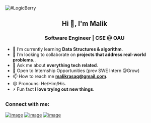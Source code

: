 <img src="https://github.com/malikrasaq/malikrasaq/blob/f07f8d9c4fa721b76e76af44c706fbe7f621a0d1/logic.png" alt="#LogicBerry">

<h2 align="center">Hi 👋, I'm Malik</h2>
<h3 align="center">Software Engineer | CSE @ OAU</h3>


- 🌱 I’m currently learning **Data Structures & algorithm**.
- 👯 I’m looking to collaborate on **projects that address real-world problems.**.
- 💬 Ask me about **everything tech related**.
- 👀 Open to Internship Opportunities (prev SWE Intern @Grow)
- 📫 How to reach me **malikrasaq@gmail.com**.
- 😄 Pronouns: He/Him/His.
- ⚡ Fun fact **I love trying out new things**.

### Connect with me:
[![image](https://img.shields.io/badge/Twitter-000000?style=for-the-badge&logo=X&logoColor=white)](https://twitter.com/_logicberry)
[![image](https://img.shields.io/badge/LinkedIn-0077B5?style=for-the-badge&logo=linkedin&logoColor=white)](https://www.linkedin.com/in/malikrasaq)
[![image](https://img.shields.io/badge/Instagram-E1306C?style=for-the-badge&logo=instagram&logoColor=white)](https://www.instagram.com/_logicberry)

